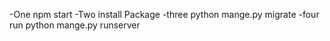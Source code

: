 <p>-One npm start
-Two install Package
-three python mange.py migrate
-four run python mange.py runserver</p>
